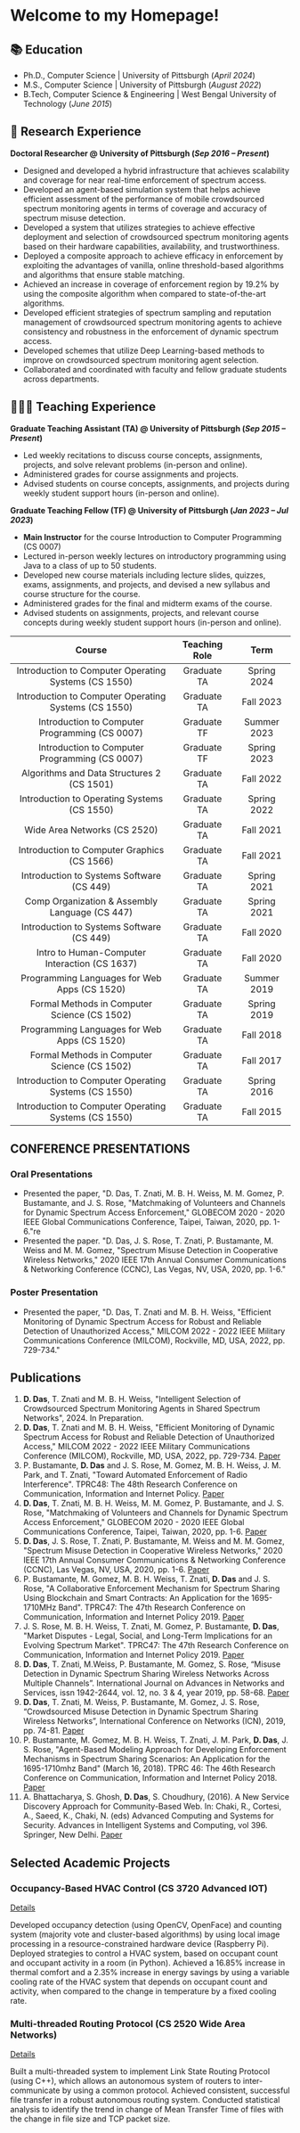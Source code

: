 # Welcome to my Homepage!

## 📚 Education
- Ph.D., Computer Science | University of Pittsburgh (_April 2024_)								       		
- M.S., Computer Science	| University of Pittsburgh (_August 2022_)	 			        		
- B.Tech, Computer Science & Engineering | West Bengal University of Technology (_June 2015_)

## 🔬 Research Experience
**Doctoral Researcher @ University of Pittsburgh (_Sep 2016 – Present_)**
- Designed and developed a hybrid infrastructure that achieves scalability and coverage for near real-time enforcement of spectrum access.
- Developed an agent-based simulation system that helps achieve efficient assessment of the performance of mobile crowdsourced spectrum monitoring agents in terms of coverage and accuracy of spectrum misuse detection.
- Developed a system that utilizes strategies to achieve effective deployment and selection of crowdsourced spectrum monitoring agents based on their hardware capabilities, availability, and trustworthiness.
- Deployed a composite approach to achieve efficacy in enforcement by exploiting the advantages of vanilla, online threshold-based algorithms and algorithms that ensure stable matching. 
- Achieved an increase in coverage of enforcement region by 19.2% by using the composite algorithm when compared to state-of-the-art algorithms.
- Developed efficient strategies of spectrum sampling and reputation management of crowdsourced spectrum monitoring agents to achieve consistency and robustness in the enforcement of dynamic spectrum access.
- Developed schemes that utilize Deep Learning-based methods to improve on crowdsourced spectrum monitoring agent selection.
- Collaborated and coordinated with faculty and fellow graduate students across departments.

## 👨🏻‍🏫 Teaching Experience
**Graduate Teaching Assistant (TA) @ University of Pittsburgh (_Sep 2015 – Present_)**
- Led weekly recitations to discuss course concepts, assignments, projects, and solve relevant problems (in-person and online).
- Administered grades for course assignments and projects.
- Advised students on course concepts, assignments, and projects during weekly student support hours (in-person and online).

**Graduate Teaching Fellow (TF) @ University of Pittsburgh (_Jan 2023 – Jul 2023_)**
- **Main Instructor** for the course Introduction to Computer Programming (CS 0007)
- Lectured in-person weekly lectures on introductory programming using Java to a class of up to 50 students.
- Developed new course materials including lecture slides, quizzes, exams, assignments, and projects, and devised a new syllabus and course structure for the course.
- Administered grades for the final and midterm exams of the course.
- Advised students on assignments, projects, and relevant course concepts during weekly student support hours (in-person and online).



| Course                                               |   Teaching Role           |     Term            |
| :---------------:                                    | :------:                  | :---:               |
| Introduction to Computer Operating Systems (CS 1550) |   Graduate TA             | Spring 2024         |
| Introduction to Computer Operating Systems (CS 1550) |   Graduate TA             | Fall 2023           |
| Introduction to Computer Programming (CS 0007)       |   Graduate TF             | Summer 2023         |
| Introduction to Computer Programming (CS 0007)       |   Graduate TF             | Spring 2023         |
| Algorithms and Data Structures 2 (CS 1501)           |   Graduate TA             | Fall 2022           |
| Introduction to Operating Systems (CS 1550)          |   Graduate TA             | Spring 2022         |
| Wide Area Networks (CS 2520)                         |   Graduate TA             | Fall 2021           |
| Introduction to Computer Graphics (CS 1566)          |   Graduate TA             | Fall 2021           |
| Introduction to Systems Software (CS 449)            |   Graduate TA             | Spring 2021         |
| Comp Organization & Assembly Language (CS 447)       |   Graduate TA             | Spring 2021         |
| Introduction to Systems Software (CS 449)            |   Graduate TA             | Fall 2020           |
| Intro to Human-Computer Interaction (CS 1637)        |   Graduate TA             | Fall 2020           |
| Programming Languages for Web Apps (CS 1520)         |   Graduate TA             | Summer 2019         |
| Formal Methods in Computer Science (CS 1502)         |   Graduate TA             | Spring 2019         |
| Programming Languages for Web Apps (CS 1520)         |   Graduate TA             | Fall 2018           |
| Formal Methods in Computer Science (CS 1502)         |   Graduate TA             | Fall 2017           |
| Introduction to Computer Operating Systems (CS 1550) |   Graduate TA             | Spring 2016         |
| Introduction to Computer Operating Systems (CS 1550) |   Graduate TA             | Fall 2015           |



## CONFERENCE PRESENTATIONS ##
### Oral Presentations ###
-  Presented the paper, "D. Das, T. Znati, M. B. H. Weiss, M. M. Gomez, P. Bustamante, and J. S. Rose, "Matchmaking of Volunteers and Channels for Dynamic Spectrum Access Enforcement," GLOBECOM 2020 - 2020 IEEE Global Communications Conference, Taipei, Taiwan, 2020, pp. 1-6."re
-  Presented the paper. "D. Das, J. S. Rose, T. Znati, P. Bustamante, M. Weiss and M. M. Gomez, "Spectrum Misuse Detection in Cooperative Wireless Networks," 2020 IEEE 17th Annual Consumer Communications & Networking Conference (CCNC), Las Vegas, NV, USA, 2020, pp. 1-6."

### Poster Presentation ###
- Presented the paper, "D. Das, T. Znati and M. B. H. Weiss, "Efficient Monitoring of Dynamic Spectrum Access for Robust and Reliable Detection of Unauthorized Access," MILCOM 2022 - 2022 IEEE Military Communications Conference (MILCOM), Rockville, MD, USA, 2022, pp. 729-734."


## Publications

1. **D. Das**, T. Znati and M. B. H. Weiss, "Intelligent Selection of Crowdsourced Spectrum Monitoring Agents in Shared Spectrum Networks", 2024. In Preparation.
2. **D. Das**, T. Znati and M. B. H. Weiss, "Efficient Monitoring of Dynamic Spectrum Access for Robust and Reliable Detection of Unauthorized Access," MILCOM 2022 - 2022 IEEE Military Communications Conference (MILCOM), Rockville, MD, USA, 2022, pp. 729-734. [Paper](https://ieeexplore.ieee.org/document/10017939)
3. P. Bustamante, **D. Das** and J. S. Rose, M. Gomez, M. B. H. Weiss, J. M. Park, and T. Znati, "Toward Automated Enforcement of Radio Interference". TPRC48: The 48th Research Conference on Communication, Information and Internet Policy. [Paper](https://papers.ssrn.com/sol3/papers.cfm?abstract_id=3749751)
4. **D. Das**, T. Znati, M. B. H. Weiss, M. M. Gomez, P. Bustamante, and J. S. Rose, "Matchmaking of Volunteers and Channels for Dynamic Spectrum Access Enforcement," GLOBECOM 2020 - 2020 IEEE Global Communications Conference, Taipei, Taiwan, 2020, pp. 1-6. [Paper](https://ieeexplore.ieee.org/document/9322635)
5. **D. Das**, J. S. Rose, T. Znati, P. Bustamante, M. Weiss and M. M. Gomez, "Spectrum Misuse Detection in Cooperative Wireless Networks," 2020 IEEE 17th Annual Consumer Communications & Networking Conference (CCNC), Las Vegas, NV, USA, 2020, pp. 1-6. [Paper](https://ieeexplore.ieee.org/abstract/document/9045655)
6. P. Bustamante, M. Gomez, M. B. H. Weiss, T. Znati, **D. Das** and J. S. Rose, "A Collaborative Enforcement Mechanism for Spectrum Sharing Using Blockchain and Smart Contracts: An Application for the 1695-1710MHz Band". TPRC47: The 47th Research Conference on Communication, Information and Internet Policy 2019. [Paper](https://papers.ssrn.com/sol3/papers.cfm?abstract_id=3427469)
7. J. S. Rose, M. B. H. Weiss, T. Znati, M. Gomez, P. Bustamante, **D. Das**, "Market Disputes - Legal, Social, and Long-Term Implications for an Evolving Spectrum Market". TPRC47: The 47th Research Conference on Communication, Information and Internet Policy 2019. [Paper](https://papers.ssrn.com/sol3/papers.cfm?abstract_id=3429406)
8. **D. Das**, T. Znati, M.Weiss, P. Bustamante, M. Gomez, S. Rose, “Misuse Detection in Dynamic Spectrum Sharing Wireless Networks Across Multiple Channels”. International Journal on Advances in Networks and Services, issn 1942-2644, vol. 12, no. 3 & 4, year 2019, pp. 58-68. [Paper](http://www.iariajournals.org/networks_and_services/netser_v12_n34_2019_paged.pdf#page=31)
9. **D. Das**, T. Znati, M. Weiss, P. Bustamante, M. Gomez, J. S. Rose, “Crowdsourced Misuse Detection in Dynamic Spectrum Sharing Wireless Networks”, International Conference on Networks (ICN), 2019, pp. 74-81. [Paper](https://personales.upv.es/thinkmind/dl/conferences/icn/icn_2019/icn_2019_5_30_30049.pdf)
10. P. Bustamante, M. Gomez, M. B. H. Weiss, T. Znati, J. M. Park, **D. Das**, J. S. Rose, "Agent-Based Modeling Approach for Developing Enforcement Mechanisms in Spectrum Sharing Scenarios: An Application for the 1695-1710mhz Band" (March 16, 2018). TPRC 46: The 46th Research Conference on Communication, Information and Internet Policy 2018. [Paper](https://papers.ssrn.com/sol3/papers.cfm?abstract_id=3142122)
11. A. Bhattacharya, S. Ghosh, **D. Das**, S. Choudhury, (2016). A New Service Discovery Approach for Community-Based Web. In: Chaki, R., Cortesi, A., Saeed, K., Chaki, N. (eds) Advanced Computing and Systems for Security. Advances in Intelligent Systems and Computing, vol 396. Springer, New Delhi. [Paper](https://link.springer.com/chapter/10.1007/978-81-322-2653-6_10)


## Selected Academic Projects
### Occupancy-Based HVAC Control (CS 3720 Advanced IOT)
[Details](https://github.com/debarun101/CS-3720-Advanced-Topics-in-IOT/blob/main/Final_Report.pdf)

Developed occupancy detection (using OpenCV, OpenFace) and counting system (majority vote and cluster-based algorithms) by using local image processing in a resource-constrained hardware device (Raspberry Pi). Deployed strategies to control a HVAC system, based on occupant count and occupant activity in a room (in Python). Achieved a 16.85% increase in thermal comfort and a 2.35% increase in energy savings by using a variable cooling rate of the HVAC system that depends on occupant count and activity, when compared to the change in temperature by a fixed cooling rate.



### Multi-threaded Routing Protocol (CS 2520 Wide Area Networks)
[Details](https://github.com/debarun101/CS2520/blob/main/Project_Report.PDF)

Built a multi-threaded system to implement Link State Routing Protocol (using C++), which allows an autonomous system of routers to inter-communicate by using a common protocol. Achieved consistent, successful file transfer in a robust autonomous routing system. Conducted statistical analysis to identify the trend in change of Mean Transfer Time of files with the change in file size and TCP packet size.


